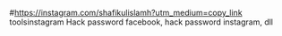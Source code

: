 #https://instagram.com/shafikulislamh?utm_medium=copy_link toolsinstagram 
Hack password facebook, hack password instagram, dll
